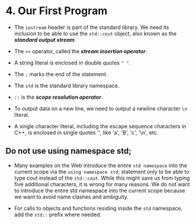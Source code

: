 # 4. Our First Program

- The `iostream` header is part of the standard library. We need its inclusion to be able to use the `std::cout` object, also known as the ***standard output stream***.
- The `<<` operator, called the ***stream insertion operator***.
-  A string literal is enclosed in double quotes `" "`.
- The `;` marks the end of the statement.
- The `std` is the standard library namespace.
- `::` is the ***scope resolution operator***.

- To output data on a new line, we need to output a newline character `\n` literal.
- A single character literal, including the escape sequence characters in C++, is enclosed in single quotes '', like 'a', 'B', 'c', '\\n', etc.
## Do not use using namespace std;

- Many examples on the Web introduce the entire `std namespace` into the current scope via the `using namespace std`; statement only to be able to type cout instead of the `std::cout`. While this might save us from typing five additional characters, it is wrong for many reasons. We do not want to introduce the entire std namespace into the current scope because we want to avoid name clashes and ambiguity.

- For calls to objects and functions residing inside the `std` namespace, add the `std::` prefix where needed.
